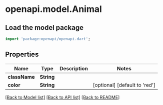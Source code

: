 # openapi.model.Animal

## Load the model package
```dart
import 'package:openapi/openapi.dart';
```

## Properties
Name | Type | Description | Notes
------------ | ------------- | ------------- | -------------
**className** | **String** |  | 
**color** | **String** |  | [optional] [default to 'red']

[[Back to Model list]](../README.md#documentation-for-models) [[Back to API list]](../README.md#documentation-for-api-endpoints) [[Back to README]](../README.md)


